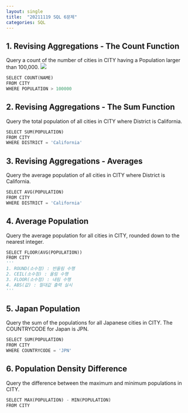 ```yaml
---
layout: single
title:  "20211119 SQL 6문제"
categories: SQL
---
```


## 1. Revising Aggregations - The Count Function

Query a count of the number of cities in CITY having a Population larger than 100,000.
![](https://i.esdrop.com/d/9760phgt5lnm/lxdpovQASf.jpeg)


```python
SELECT COUNT(NAME)
FROM CITY
WHERE POPULATION > 100000
```

## 2. Revising Aggregations - The Sum Function

Query the total population of all cities in CITY where District is California.


```python
SELECT SUM(POPULATION)
FROM CITY
WHERE DISTRICT = 'California'
```

## 3. Revising Aggregations - Averages

Query the average population of all cities in CITY where District is California.


```python
SELECT AVG(POPULATION)
FROM CITY
WHERE DISTRICT = 'California'
```

## 4. Average Population

Query the average population for all cities in CITY, rounded down to the nearest integer.


```python
SELECT FLOOR(AVG(POPULATION))
FROM CITY
'''
1. ROUND(소수점) : 반올림 수행
2. CEIL(소수점) : 올림 수행
3. FLOOR(소수점) : 내림 수행
4. ABS(값) : 절대값 출력 실시
'''
```

## 5. Japan Population

Query the sum of the populations for all Japanese cities in CITY. The COUNTRYCODE for Japan is JPN.


```python
SELECT SUM(POPULATION)
FROM CITY
WHERE COUNTRYCODE = 'JPN'
```

## 6. Population Density Difference

Query the difference between the maximum and minimum populations in CITY.


```python
SELECT MAX(POPULATION) - MIN(POPULATION)
FROM CITY
```
